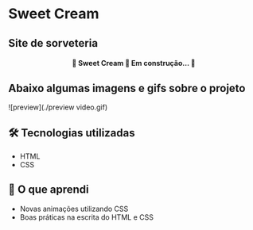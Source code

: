 # Sweet Cream 
## Site de sorveteria
<h4 align="center"> 
	🚧  Sweet Cream 🚀 Em construção...  🚧
</h4>


## Abaixo algumas imagens e gifs sobre o projeto
![preview](./preview video.gif)

## 🛠 Tecnologias utilizadas
- HTML
- CSS

## 📖 O que aprendi
- Novas animações utilizando CSS
- Boas práticas na escrita do HTML e CSS
